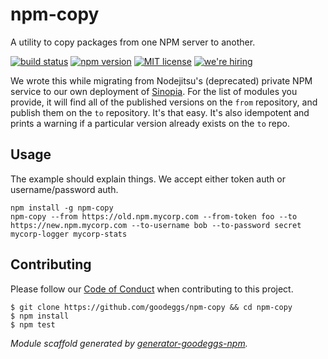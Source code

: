 # npm-copy

A utility to copy packages from one NPM server to another.

[![build status][travis-badge]][travis-link]
[![npm version][npm-badge]][npm-link]
[![MIT license][license-badge]][license-link]
[![we're hiring][hiring-badge]][hiring-link]

We wrote this while migrating from Nodejitsu's (deprecated) private NPM service to our own deployment of [Sinopia](https://github.com/rlidwka/sinopia).  For the list of modules you provide, it will find all of the published versions on the `from` repository, and publish them on the `to` repository.  It's that easy.  It's also idempotent and prints a warning if a particular version already exists on the `to` repo.

## Usage

The example should explain things.  We accept either token auth or username/password auth.

```
npm install -g npm-copy
npm-copy --from https://old.npm.mycorp.com --from-token foo --to https://new.npm.mycorp.com --to-username bob --to-password secret mycorp-logger mycorp-stats
```

## Contributing

Please follow our [Code of Conduct](https://github.com/goodeggs/npm-copy/blob/master/CODE_OF_CONDUCT.md)
when contributing to this project.

```
$ git clone https://github.com/goodeggs/npm-copy && cd npm-copy
$ npm install
$ npm test
```

_Module scaffold generated by [generator-goodeggs-npm](https://github.com/goodeggs/generator-goodeggs-npm)._


[travis-badge]: http://img.shields.io/travis/goodeggs/npm-copy.svg?style=flat-square
[travis-link]: https://travis-ci.org/goodeggs/npm-copy
[npm-badge]: http://img.shields.io/npm/v/npm-copy.svg?style=flat-square
[npm-link]: https://www.npmjs.org/package/npm-copy
[license-badge]: http://img.shields.io/badge/license-MIT-blue.svg?style=flat-square
[license-link]: LICENSE.md
[hiring-badge]: https://img.shields.io/badge/we're_hiring-yes-brightgreen.svg?style=flat-square
[hiring-link]: http://goodeggs.jobscore.com/?detail=Open+Source&sid=161
